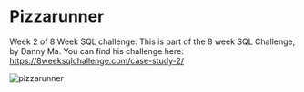 # Pizzarunner
Week 2 of 8 Week SQL challenge. This is part of the 8 week SQL Challenge, by Danny Ma. You can find his challenge here:
https://8weeksqlchallenge.com/case-study-2/


![pizzarunner](https://github.com/ThaisCooke/pizzarunner/blob/0fa6e6a215ed377ed6ca9600400d30a80c0b690e/pizza.png)

















  

  
  
  
  
  
